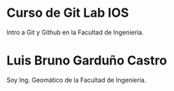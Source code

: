# Curso de Git Lab IOS

Intro a Git y Github en la Facultad de Ingeniería.


# Luis Bruno Garduño Castro
Soy Ing. Geomático de la Facultad de Ingeniería.
